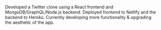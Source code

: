 Developed a Twitter clone using a React frontend and MongoDB/GraphQL/Node.js backend. Deployed frontend to Netlify and the backend to Heroku. Currently developing more functionality & upgrading the aesthetic of the app.
